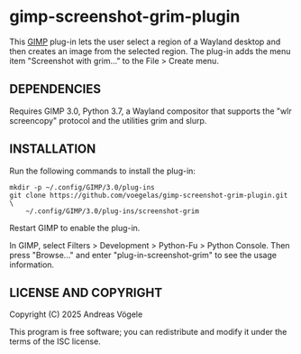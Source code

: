 # gimp-screenshot-grim-plugin

This [GIMP](https://www.gimp.org/) plug-in lets the user select a region of a
Wayland desktop and then creates an image from the selected region.  The
plug-in adds the menu item "Screenshot with grim..." to the File > Create menu.

## DEPENDENCIES

Requires GIMP 3.0, Python 3.7, a Wayland compositor that supports the "wlr
screencopy" protocol and the utilities grim and slurp.

## INSTALLATION

Run the following commands to install the plug-in:

    mkdir -p ~/.config/GIMP/3.0/plug-ins
    git clone https://github.com/voegelas/gimp-screenshot-grim-plugin.git \
        ~/.config/GIMP/3.0/plug-ins/screenshot-grim

Restart GIMP to enable the plug-in.

In GIMP, select Filters > Development > Python-Fu > Python Console.  Then press
"Browse..." and enter "plug-in-screenshot-grim" to see the usage information.

## LICENSE AND COPYRIGHT

Copyright (C) 2025 Andreas Vögele

This program is free software; you can redistribute and modify it under the
terms of the ISC license.
